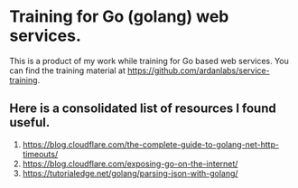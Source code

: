 # Training for Go (golang) web services.

This is a product of my work while training for Go based web services.
You can find the training material at https://github.com/ardanlabs/service-training.

## Here is a consolidated list of resources I found useful.

1. https://blog.cloudflare.com/the-complete-guide-to-golang-net-http-timeouts/
2. https://blog.cloudflare.com/exposing-go-on-the-internet/
3. https://tutorialedge.net/golang/parsing-json-with-golang/